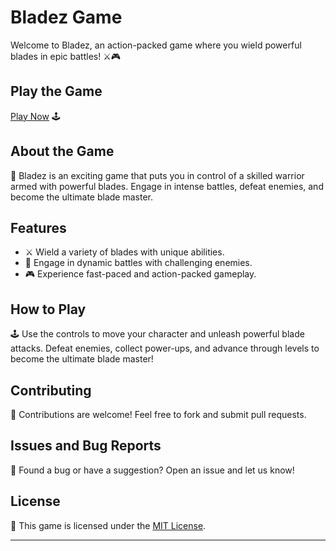 # Bladez Game

Welcome to Bladez, an action-packed game where you wield powerful blades in epic battles! ⚔️🎮

## Play the Game

[Play Now](https://your-username.github.io/bladez-game/) 🕹️

## About the Game

📜 Bladez is an exciting game that puts you in control of a skilled warrior armed with powerful blades. Engage in intense battles, defeat enemies, and become the ultimate blade master.

## Features

- ⚔️ Wield a variety of blades with unique abilities.
- 🌟 Engage in dynamic battles with challenging enemies.
- 🎮 Experience fast-paced and action-packed gameplay.

## How to Play

🕹️ Use the controls to move your character and unleash powerful blade attacks. Defeat enemies, collect power-ups, and advance through levels to become the ultimate blade master!



## Contributing

🤝 Contributions are welcome! Feel free to fork and submit pull requests.

## Issues and Bug Reports

🐛 Found a bug or have a suggestion? Open an issue and let us know!

## License

📄 This game is licensed under the [MIT License](LICENSE).

---
